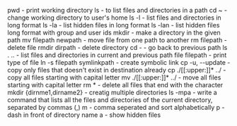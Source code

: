 pwd - print working directory 
ls - to list files and directories in a path 
cd ~ - change working directory to user's home 
ls -l - list files and directories in long format 
ls -la - list hidden files in long format 
ls -lan - list hidden files long format with group and user ids 
mkdir - make a directory in the given path 
mv filepath newpath - move file from one path to another 
rm filepath - delete file 
rmdir dirpath - delete directory 
cd - - go back to previous path 
ls . .. - list files and directories in current and previous path 
file filepath - print type of file 
ln -s filepath symlinkpath - create symbolic link 
cp -u, --update - copy only files that doesn't exist in destination already
cp ./[[:upper:]]* ../ - copy all files starting with capital letter
mv ./[[:upper:]]* ../ - move all files starting with capital letter
rm *<character> - delete all files that end with the character
mkdir {dirnme1,dirname2} - creatig multiple directories
ls -mpa - write a command that lists all the files and directories of the current directory, separated by commas (,)
m - comma seperated and sort alphabetically
p - dash in front of directory name
a - show hidden files


